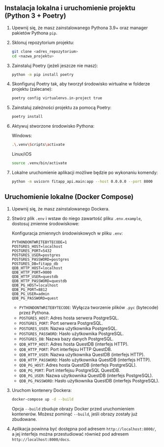 ## Instalacja lokalna i uruchomienie projektu (Python 3 + Poetry)
1.  Upewnij się, że masz zainstalowanego Pythona 3.9+ oraz manager pakietów Pythona `pip`.
2.  Sklonuj repozytorium projektu:

    ```bash
    git clone <adres_repozytorium>
    cd <nazwa_projektu>
    ```
3.  Zainstaluj Poetry (jeżeli jeszcze nie masz):

    ```bash
    python -m pip install poetry
    ```
3. Skonfiguruj Poetry tak, aby tworzył środowisko wirtualne w folderze projektu (zalecane):

    ```bash
    poetry config virtualenvs.in-project true
    ```
 
4.  Zainstaluj zależności projektu za pomocą Poetry:

    ```bash
    poetry install
    ```
5.  Aktywuj stworzone środowisko Pythona:

    Windows:
    ```bash
    .\.venv\Scripts\activate
    ```

    Linux/iOS
    ```bash
    source .venv/bin/activate
    ```

6.  Lokalne uruchomienie aplikacji możliwe będzie po wykonaniu komendy:

    ```bash
    python -m uvicorn fitapp_api.main:app --host 0.0.0.0 --port 8000
    ```

## Uruchomienie lokalne (Docker Compose)

1.  Upewnij się, że masz zainstalowanego Dockera.
2.  Stwórz plik `.env` i wstaw do niego zawartość pliku `.env.example`, dostosuj zmienne środowiskowe:

    Konfiguracja zmiennych środowiskowych w pliku `.env`:

    ```
    PYTHONDONTWRITEBYTECODE=1
    POSTGRES_HOST=localhost
    POSTGRES_PORT=5432
    POSTGRES_USER=postgres
    POSTGRES_PASSWORD=postgres
    POSTGRES_DB=fitapp_db
    QDB_HTTP_HOST=localhost
    QDB_HTTP_PORT=9000
    QDB_HTTP_USER=questdb
    QDB_HTTP_PASSWORD=questdb
    QDB_PG_HOST=localhost
    QDB_PG_PORT=8812
    QDB_PG_USER=admin
    QDB_PG_PASSWORD=quest
    ```

    *   `PYTHONDONTWRITEBYTECODE`: Wyłącza tworzenie plików `.pyc` (bytecode) przez Pythona.
    *   `POSTGRES_HOST`: Adres hosta serwera PostgreSQL.
    *   `POSTGRES_PORT`: Port serwera PostgreSQL.
    *   `POSTGRES_USER`: Nazwa użytkownika PostgreSQL.
    *   `POSTGRES_PASSWORD`: Hasło użytkownika PostgreSQL.
    *   `POSTGRES_DB`: Nazwa bazy danych PostgreSQL.
    *   `QDB_HTTP_HOST`: Adres hosta QuestDB (interfejs HTTP).
    *   `QDB_HTTP_PORT`: Port interfejsu HTTP QuestDB.
    *   `QDB_HTTP_USER`: Nazwa użytkownika QuestDB (interfejs HTTP).
    *   `QDB_HTTP_PASSWORD`: Hasło użytkownika QuestDB (interfejs HTTP).
    *   `QDB_PG_HOST`: Adres hosta QuestDB (interfejs PostgreSQL).
    *   `QDB_PG_PORT`: Port interfejsu PostgreSQL QuestDB.
    *   `QDB_PG_USER`: Nazwa użytkownika QuestDB (interfejs PostgreSQL).
    *   `QDB_PG_PASSWORD`: Hasło użytkownika QuestDB (interfejs PostgreSQL).

3.  Uruchom kontenery Dockera:

    ```bash
    docker-compose up -d --build
    ```

    Opcja `--build` zbuduje obrazy Docker przed uruchomieniem kontenerów. Możesz pominąć `--build`, jeśli obrazy zostały już zbudowane.

4.  Aplikacja powinna być dostępna pod adresem `http://localhost:8000/`, a jej interfejs można przestudiować również pod adresem `http://localhost:8000/docs`.
